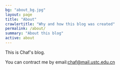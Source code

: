 ```yaml
---
bg: "about_bg.jpg"
layout: page
title: "About"
crawlertitle: "Why and how this blog was created"
permalink: /about/
summary: "About this blog"
active: about
---
```


This is Chaf's blog.

You can contract me by email:<chaf@mail.ustc.edu.cn>
